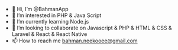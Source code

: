 - 👋 Hi, I’m @BahmanApp
- 👀 I’m interested in PHP & Java Script
- 🌱 I’m currently learning Node.js
- 💞️ I’m looking to collaborate on Javascript & PHP & HTML & CSS & Laravel & React & React Native 
- 📫 How to reach me bahman.neekooee@gmail.com

<!---
BahmanApp/BahmanApp is a ✨ special ✨ repository because its `README.md` (this file) appears on your GitHub profile.
You can click the Preview link to take a look at your changes.
--->
